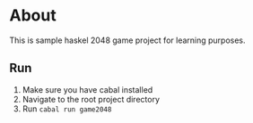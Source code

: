 # About


This is sample haskel 2048 game project for learning purposes.

## Run

1. Make sure you have cabal installed
2. Navigate to the root project directory
3. Run `cabal run game2048`